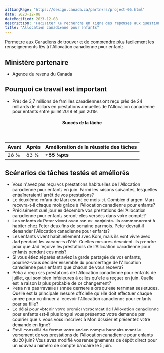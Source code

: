 ```yaml
---
altLangPage: "https://design.canada.ca/partners/project-06.html"
date: 2023-12-08
dateModified: 2023-12-08
description: "Faciliter la recherche en ligne des réponses aux questions principales sur l’Allocation canadienne pour enfants. Date : 2019"
title: "Allocation canadienne pour enfants"
---
```

<p>Permettre aux Canadiens de trouver et de comprendre plus facilement les renseignements liés à l'Allocation canadienne pour enfants.</p>
<h2>Ministère partenaire</h2>
<ul>
  <li>Agence du revenu du Canada</li>
</ul>
<h2>Pourquoi ce travail est important</h2>
<ul>
  <li>Près de 3,7 millions de familles canadiennes ont reçu près de 24 milliards de dollars en prestations annuelles de l'Allocation canadienne pour enfants entre juillet 2018 et juin 2019.</li>
</ul>
<div class="row mrgn-tp-lg mrgn-bttm-lg">
  <div class="col-md-8">
    <div class="panel panel-success">
      <header class="panel-heading">
        <h4 class="panel-title text-center">Succès de la tâche</h4>
      </header>
      <table class="table">
        <thead>
          <tr>
            <th scope="col" class="col-md-3">Avant</th>
            <th scope="col" class="col-md-3">Après</th>
            <th scope="col" class="col-md-6">Amélioration de la réussite des tâches</th>
          </tr>
        </thead>
        <tbody>
          <tr>
            <td class="table-smnum">28&nbsp;%</td>
            <td class="table-smnum">83&nbsp;%</td>
            <td class="table-smnum"><span class="text-success"><strong>+55&nbsp;%pts</strong></span></td>
          </tr>
        </tbody>
      </table>
    </div>
  </div>
</div>
<h2>Scénarios de tâches testés et améliorés</h2>
<ul class="lst-spcd">
  <li>Vous n'avez pas reçu vos prestations habituelles de l'Allocation canadienne pour enfants en juin. Parmi les raisons suivantes, lesquelles entraîneraient l'arrêt de vos prestations?</li>
  <li>Le deuxième enfant de Mart est né ce mois-ci. Combien d'argent Mart recevra-t-il chaque mois grâce à l'Allocation canadienne pour enfants?</li>
  <li>Précisément quel jour en décembre vos prestations de l'Allocation canadienne pour enfants seront-elles versées dans votre compte?</li>
  <li>Les enfants de Peter vivent avec son ex-conjointe. Ils commenceront à habiter chez Peter deux fins de semaine par mois. Peter devrait-il demander l'Allocation canadienne pour enfants?</li>
  <li>Les enfants vivent habituellement avec Kom, mais ils vont vivre avec Jad pendant les vacances d'été. Quelles mesures devraient-ils prendre pour que Jad reçoive les prestations de l'Allocation canadienne pour enfants pendant ces mois?</li>
  <li>Si vous étiez séparés et aviez la garde partagée de vos enfants, pourriez-vous décider ensemble du pourcentage de l'Allocation canadienne pour enfants que chacun de vous recevra?</li>
  <li>Petra a reçu ses prestations de l'Allocation canadienne pour enfants de juillet, qui sont bien inférieures à celles qu'elle a reçues en juin. Quelle est la raison la plus probable de ce changement?</li>
  <li>Petra n'a pas travaillé l'année dernière alors qu'elle terminait ses études. Quelle est la principale mesure officielle qu'elle doit effectuer chaque année pour continuer à recevoir l'Allocation canadienne pour enfants pour sa fille?</li>
  <li>Le délai pour obtenir votre premier versement de l'Allocation canadienne pour enfants est-il plus long si vous présentez votre demande par courrier que si vous vous inscrivez à Mon dossier et présentez votre demande en ligne?</li>
  <li>Est-il conseillé de fermer votre ancien compte bancaire avant le versement de vos prestations de l'Allocation canadienne pour enfants du 20 juin? Vous avez modifié vos renseignements de dépôt direct pour un nouveau numéro de compte bancaire le 5 juin.</li>
</ul>
